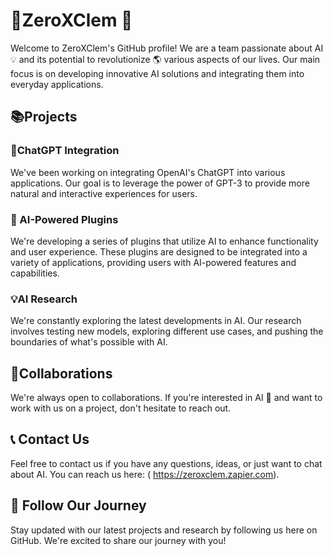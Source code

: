 # 🤖ZeroXClem 🤖   

Welcome to ZeroXClem's GitHub profile! We are a team passionate about AI 💡 and its potential to revolutionize 🌎 various aspects of our lives. Our main focus is on developing innovative AI solutions and integrating them into everyday applications.

## 📚Projects

### 🤖ChatGPT Integration  

We've been working on integrating OpenAI's ChatGPT into various applications. Our goal is to leverage the power of GPT-3 to provide more natural and interactive experiences for users.

### 🤖 AI-Powered Plugins

We're developing a series of plugins that utilize AI to enhance functionality and user experience. These plugins are designed to be integrated into a variety of applications, providing users with AI-powered features and capabilities.

### 💡AI Research    

We're constantly exploring the latest developments in AI. Our research involves testing new models, exploring different use cases, and pushing the boundaries of what's possible with AI.

## 🤝Collaborations

We're always open to collaborations. If you're interested in AI 🧠 and want to work with us on a project, don't hesitate to reach out.   

## 📞 Contact Us  

Feel free to contact us if you have any questions, ideas, or just want to chat about AI. You can reach us here: ( https://zeroxclem.zapier.com).

## 👀 Follow Our Journey

Stay updated with our latest projects and research by following us here on GitHub. We're excited to share our journey with you!
